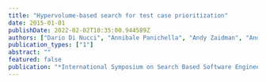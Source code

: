 ```yaml
---
title: "Hypervolume-based search for test case prioritization"
date: 2015-01-01
publishDate: 2022-02-02T10:35:00.944589Z
authors: ["Dario Di Nucci", "Annibale Panichella", "Andy Zaidman", "Andrea De Lucia"]
publication_types: ["1"]
abstract: ""
featured: false
publication: "*International Symposium on Search Based Software Engineering*"
---
```


